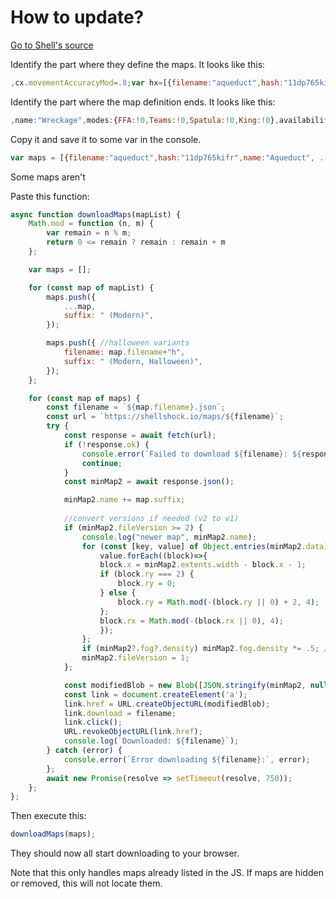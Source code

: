 # How to update?

[Go to Shell's source](https://shellshock.io/js/shellshock.js)

Identify the part where they define the maps. It looks like this:

```js
,cx.movementAccuracyMod=.8;var hx=[{filename:"aqueduct",hash:"11dp765kifr",name:"Aqueduct",
```

Identify the part where the map definition ends. It looks like this:

```js
,name:"Wreckage",modes:{FFA:!0,Teams:!0,Spatula:!0,King:!0},availability:"private",numPlayers:"18"}];function fx()
```

Copy it and save it to some var in the console.

```js
var maps = [{filename:"aqueduct",hash:"11dp765kifr",name:"Aqueduct", ... (etc) ... ,name:"Wreckage",modes:{FFA:!0,Teams:!0,Spatula:!0,King:!0},availability:"private",numPlayers:"18"}];
```

Some maps aren't 

Paste this function:

```js
async function downloadMaps(mapList) {
    Math.mod = function (n, m) {
        var remain = n % m;
        return 0 <= remain ? remain : remain + m
    };

    var maps = [];

    for (const map of mapList) {
        maps.push({
            ...map,
            suffix: " (Modern)",
        });

        maps.push({ //halloween variants
            filename: map.filename+"h",
            suffix: " (Modern, Halloween)",
        });
    };

    for (const map of maps) {
        const filename = `${map.filename}.json`;
        const url = `https://shellshock.io/maps/${filename}`;
        try {
            const response = await fetch(url);
            if (!response.ok) {
                console.error(`Failed to download ${filename}: ${response.statusText}`);
                continue;
            }
            const minMap2 = await response.json();

            minMap2.name += map.suffix;
            
            //convert versions if needed (v2 to v1)
            if (minMap2.fileVersion >= 2) {
                console.log("newer map", minMap2.name);
                for (const [key, value] of Object.entries(minMap2.data)) {
                    value.forEach((block)=>{
                    block.x = minMap2.extents.width - block.x - 1;
                    if (block.ry === 2) {
                        block.ry = 0;
                    } else {
                        block.ry = Math.mod(-(block.ry || 0) + 2, 4);
                    };
                    block.rx = Math.mod(-(block.rx || 0), 4);
                    });
                };
                if (minMap2?.fog?.density) minMap2.fog.density *= .5; //seems right
                minMap2.fileVersion = 1;
            };

            const modifiedBlob = new Blob([JSON.stringify(minMap2, null, 2)], { type: 'application/json' });
            const link = document.createElement('a');
            link.href = URL.createObjectURL(modifiedBlob);
            link.download = filename;
            link.click();
            URL.revokeObjectURL(link.href);
            console.log(`Downloaded: ${filename}`);
        } catch (error) {
            console.error(`Error downloading ${filename}:`, error);
        };
        await new Promise(resolve => setTimeout(resolve, 750));
    };
};
```

Then execute this:

```js
downloadMaps(maps);
```

They should now all start downloading to your browser.

Note that this only handles maps already listed in the JS. If maps are hidden or removed, this will not locate them.